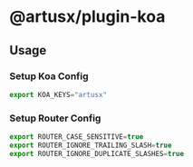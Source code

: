 # @artusx/plugin-koa

## Usage

### Setup Koa Config

```ts
export KOA_KEYS="artusx"
```

### Setup Router Config

```ts
export ROUTER_CASE_SENSITIVE=true
export ROUTER_IGNORE_TRAILING_SLASH=true
export ROUTER_IGNORE_DUPLICATE_SLASHES=true
```
